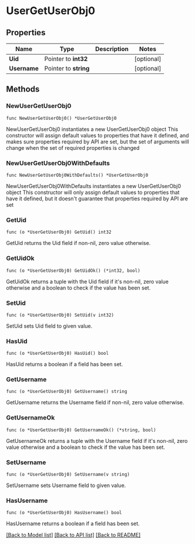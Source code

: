 # UserGetUserObj0

## Properties

Name | Type | Description | Notes
------------ | ------------- | ------------- | -------------
**Uid** | Pointer to **int32** |  | [optional] 
**Username** | Pointer to **string** |  | [optional] 

## Methods

### NewUserGetUserObj0

`func NewUserGetUserObj0() *UserGetUserObj0`

NewUserGetUserObj0 instantiates a new UserGetUserObj0 object
This constructor will assign default values to properties that have it defined,
and makes sure properties required by API are set, but the set of arguments
will change when the set of required properties is changed

### NewUserGetUserObj0WithDefaults

`func NewUserGetUserObj0WithDefaults() *UserGetUserObj0`

NewUserGetUserObj0WithDefaults instantiates a new UserGetUserObj0 object
This constructor will only assign default values to properties that have it defined,
but it doesn't guarantee that properties required by API are set

### GetUid

`func (o *UserGetUserObj0) GetUid() int32`

GetUid returns the Uid field if non-nil, zero value otherwise.

### GetUidOk

`func (o *UserGetUserObj0) GetUidOk() (*int32, bool)`

GetUidOk returns a tuple with the Uid field if it's non-nil, zero value otherwise
and a boolean to check if the value has been set.

### SetUid

`func (o *UserGetUserObj0) SetUid(v int32)`

SetUid sets Uid field to given value.

### HasUid

`func (o *UserGetUserObj0) HasUid() bool`

HasUid returns a boolean if a field has been set.

### GetUsername

`func (o *UserGetUserObj0) GetUsername() string`

GetUsername returns the Username field if non-nil, zero value otherwise.

### GetUsernameOk

`func (o *UserGetUserObj0) GetUsernameOk() (*string, bool)`

GetUsernameOk returns a tuple with the Username field if it's non-nil, zero value otherwise
and a boolean to check if the value has been set.

### SetUsername

`func (o *UserGetUserObj0) SetUsername(v string)`

SetUsername sets Username field to given value.

### HasUsername

`func (o *UserGetUserObj0) HasUsername() bool`

HasUsername returns a boolean if a field has been set.


[[Back to Model list]](../README.md#documentation-for-models) [[Back to API list]](../README.md#documentation-for-api-endpoints) [[Back to README]](../README.md)


